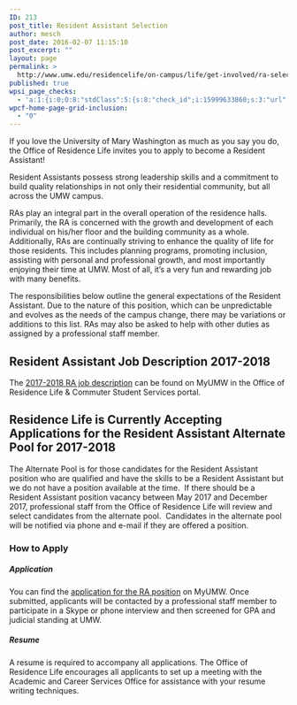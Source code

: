 ```yaml
---
ID: 213
post_title: Resident Assistant Selection
author: mesch
post_date: 2016-02-07 11:15:10
post_excerpt: ""
layout: page
permalink: >
  http://www.umw.edu/residencelife/on-campus/life/get-involved/ra-selection/
published: true
wpsi_page_checks:
  - 'a:1:{i:0;O:8:"stdClass":5:{s:8:"check_id";i:15999633860;s:3:"url";s:74:"http://www.umw.edu/residencelife/on-campus/life/get-involved/ra-selection/";s:6:"status";s:8:"checking";s:6:"_links";O:8:"stdClass":1:{s:9:"pagecheck";s:65:"https://api.siteimprove.com/v1/sites/448702/pagecheck/15999633860";}s:4:"time";i:1457622235;}}'
wpcf-home-page-grid-inclusion:
  - "0"
---
```

If you love the University of Mary Washington as much as you say you do, the Office of Residence Life invites you to apply to become a Resident Assistant!

Resident Assistants possess strong leadership skills and a commitment to build quality relationships in not only their residential community, but all across the UMW campus.

RAs play an integral part in the overall operation of the residence halls. Primarily, the RA is concerned with the growth and development of each individual on his/her floor and the building community as a whole. Additionally, RAs are continually striving to enhance the quality of life for those residents. This includes planning programs, promoting inclusion, assisting with personal and professional growth, and most importantly enjoying their time at UMW. Most of all, it’s a very fun and rewarding job with many benefits.

The responsibilities below outline the general expectations of the Resident Assistant. Due to the nature of this position, which can be unpredictable and evolves as the needs of the campus change, there may be variations or additions to this list. RAs may also be asked to help with other duties as assigned by a professional staff member.
<h2>Resident Assistant Job Description 2017-2018</h2>
The <a href="https://orgsync.com/59554/files/1101015/show">2017-2018 RA job description</a> can be found on MyUMW in the Office of Residence Life &amp; Commuter Student Services portal.
<h2><strong>Residence Life is Currently Accepting Applications for the Resident Assistant Alternate Pool for 2017-2018</strong></h2>
The Alternate Pool is for those candidates for the Resident Assistant position who are qualified and have the skills to be a Resident Assistant but we do not have a position available at the time.  If there should be a Resident Assistant position vacancy between May 2017 and December 2017, professional staff from the Office of Residence Life will review and select candidates from the alternate pool.  Candidates in the alternate pool will be notified via phone and e-mail if they are offered a position.
<h3>How to Apply</h3>
<h5>Application</h5>
You can find the <a href="https://orgsync.com/59554/forms/86978">application for the RA position</a> on MyUMW. Once submitted, applicants will be contacted by a professional staff member to participate in a Skype or phone interview and then screened for GPA and judicial standing at UMW.
<h5>Resume</h5>
A resume is required to accompany all applications. The Office of Residence Life encourages all applicants to set up a meeting with the Academic and Career Services Office for assistance with your resume writing techniques.